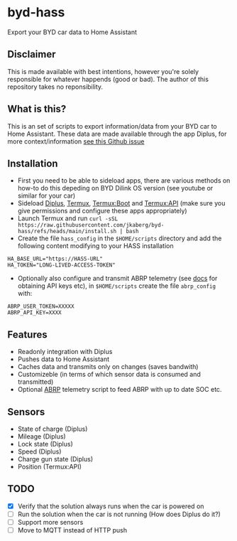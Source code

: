 # byd-hass
Export your BYD car data to Home Assistant

## Disclaimer
This is made available with best intentions, however you're solely responsible for whatever happends (good or bad). The author of this repository takes no reponsibility. 

## What is this?
This is an set of scripts to export information/data from your BYD car to Home Assistant. These data are made available through the app Diplus, for more context/information [see this Github issue](https://github.com/jkaberg/byd-react-app-reverse/issues/2)

## Installation

- First you need to be able to sideload apps, there are various methods on how-to do this depeding on BYD Dilink OS version (see youtube or similar for your car)
- Sideload [Diplus](http://lanye.pw/di/), [Termux](https://github.com/termux/termux-app), [Termux:Boot](https://github.com/termux/termux-boot/) and [Termux:API](https://github.com/termux/termux-api) (make sure you give permissions and configure these apps appropriately)
- Launch Termux and run `curl -sSL https://raw.githubusercontent.com/jkaberg/byd-hass/refs/heads/main/install.sh | bash`
- Create the file `hass_config` in the `$HOME/scripts` directory and add the following content modifying to your HASS installation
```
HA_BASE_URL="https://HASS-URL"
HA_TOKEN="LONG-LIVED-ACCESS-TOKEN"
```
- Optionally also configure and transmit ABRP telemetry (see [docs](https://documenter.getpostman.com/view/7396339/SWTK5a8w#intro) for obtaining API keys etc), in `$HOME/scripts` create the file `abrp_config` with:
```
ABRP_USER_TOKEN=XXXXX
ABRP_API_KEY=XXXX
```

## Features
- Readonly integration with Diplus
- Pushes data to Home Assistant
- Caches data and transmits only on changes (saves bandwith)
- Customizeble (in terms of which sensor data is consumed and transmitted)
- Optional [ABRP](https://documenter.getpostman.com/view/7396339/SWTK5a8w#fdb20525-51da-4195-8138-54deabe907d5) telemetry script to feed ABRP with up to date SOC etc.


## Sensors
- State of charge (Diplus)
- Mileage (Diplus)
- Lock state (Diplus)
- Speed (Diplus)
- Charge gun state (Diplus)
- Position (Termux:API)

## TODO

- [x] Verify that the solution always runs when the car is powered on
- [ ] Run the solution when the car is not running (How does Diplus do it?)
- [ ] Support more sensors
- [ ] Move to MQTT instead of HTTP push
